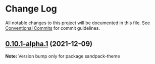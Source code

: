 # Change Log

All notable changes to this project will be documented in this file.
See [Conventional Commits](https://conventionalcommits.org) for commit guidelines.

## [0.10.1-alpha.1](https://github.com/codesandbox/sandpack/compare/v0.10.1-alpha.0...v0.10.1-alpha.1) (2021-12-09)

**Note:** Version bump only for package sandpack-theme
